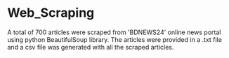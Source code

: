 # Web_Scraping
A total of 700 articles were scraped from 'BDNEWS24' online news portal using python BeautifulSoup library. The articles were provided in a .txt file and a csv file was generated with all the scraped articles.
